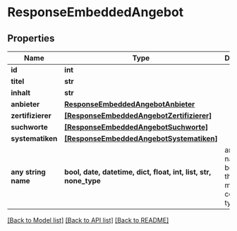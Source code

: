 # ResponseEmbeddedAngebot


## Properties
Name | Type | Description | Notes
------------ | ------------- | ------------- | -------------
**id** | **int** |  | [optional] 
**titel** | **str** |  | [optional] 
**inhalt** | **str** |  | [optional] 
**anbieter** | [**ResponseEmbeddedAngebotAnbieter**](ResponseEmbeddedAngebotAnbieter.md) |  | [optional] 
**zertifizierer** | [**[ResponseEmbeddedAngebotZertifizierer]**](ResponseEmbeddedAngebotZertifizierer.md) |  | [optional] 
**suchworte** | [**[ResponseEmbeddedAngebotSuchworte]**](ResponseEmbeddedAngebotSuchworte.md) |  | [optional] 
**systematiken** | [**[ResponseEmbeddedAngebotSystematiken]**](ResponseEmbeddedAngebotSystematiken.md) |  | [optional] 
**any string name** | **bool, date, datetime, dict, float, int, list, str, none_type** | any string name can be used but the value must be the correct type | [optional]

[[Back to Model list]](../README.md#documentation-for-models) [[Back to API list]](../README.md#documentation-for-api-endpoints) [[Back to README]](../README.md)


